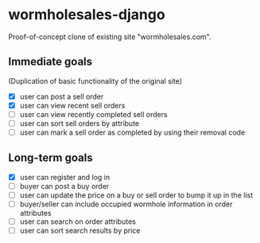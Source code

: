 # wormholesales-django
Proof-of-concept clone of existing site "wormholesales.com".

## Immediate goals

(Duplication of basic functionality of the original site)

- [x] user can post a sell order
- [x] user can view recent sell orders
- [ ] user can view recently completed sell orders
- [ ] user can sort sell orders by attribute
- [ ] user can mark a sell order as completed by using their removal code

## Long-term goals

- [x] user can register and log in
- [ ] buyer can post a buy order
- [ ] user can update the price on a buy or sell order to bump it up in the list
- [ ] buyer/seller can include occupied wormhole information in order attributes
- [ ] user can search on order attributes
- [ ] user can sort search results by price
